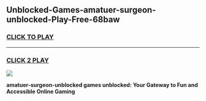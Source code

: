 
## Unblocked-Games-amatuer-surgeon-unblocked-Play-Free-68baw
<h3>
<a href="https://premium76.site?title=amatuer-surgeon-unblocked&ref=19M">CLICK TO PLAY</a></h3>
<hr>

<h3>
<a href="https://premium76.site?title=amatuer-surgeon-unblocked&ref=19M">CLICK 2 PLAY</a>
  
</h3>

<a href="https://premium76.site?title=amatuer-surgeon-unblocked&ref=19M"><img src="https://clearcache.store/games.png"></a>


**amatuer-surgeon-unblocked games unblocked: Your Gateway to Fun and Accessible Online Gaming**
